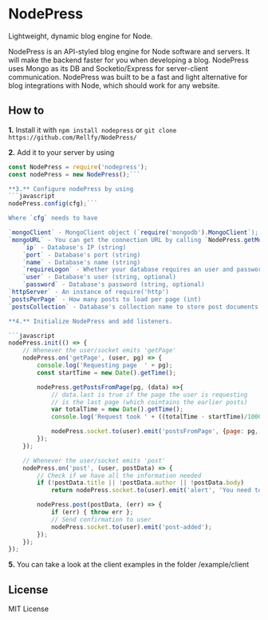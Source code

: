 # NodePress
Lightweight, dynamic blog engine for Node.

NodePress is an API-styled blog engine for Node software and servers. It will make the backend faster for you when developing a blog. NodePress uses Mongo as its DB and Socketio/Express for server-client communication. NodePress was built to be a fast and light alternative for blog integrations with Node, which should work for any website.

## How to

**1.** Install it with `npm install nodepress` or `git clone https://github.com/Rellfy/NodePress/`

**2.** Add it to your server by using

```javascript
const NodePress = require('nodepress');
const nodePress = new NodePress();```

**3.** Configure nodePress by using 
```javascript
nodePress.config(cfg);```

Where `cfg` needs to have

`mongoClient` - MongoClient object (`require('mongodb').MongoClient`);
`mongoURL` - You can get the connection URL by calling `NodePress.getMongoURL` with the following parameters:
	`ip` - Database's IP (string)
	`port` - Database's port (string)
	`name` - Database's name (string)
	`requireLogon` - Whether your database requires an user and password (bool, optional)
	`user` - Database's user (string, optional)
	`password` - Database's password (string, optional)
`httpServer` - An instance of require('http')
`postsPerPage` - How many posts to load per page (int)
`postsCollection` - Database's collection name to store post documents (string)

**4.** Initialize NodePress and add listeners.

```javascript
nodePress.init(() => {
	// Whenever the user/socket emits 'getPage'
	nodePress.on('getPage', (user, pg) => {
		console.log('Requesting page  ' + pg);
		const startTime = new Date().getTime();

		nodePress.getPostsFromPage(pg, (data) =>{
			// data.last is true if the page the user is requesting
			// is the last page (which cointains the earlier posts)
			var totalTime = new Date().getTime();
			console.log('Request took ' + ((totalTime - startTime)/1000) + 's');

			nodePress.socket.to(user).emit('postsFromPage', {page: pg, posts: data.posts, last: data.last});
		});
	});

	// Whenever the user/socket emits 'post'
	nodePress.on('post', (user, postData) => {
		// Check if we have all the information needed
		if (!postData.title || !postData.author || !postData.body)
			return nodePress.socket.to(user).emit('alert', 'You need to fill in all the fields!');

		nodePress.post(postData, (err) => {
			if (err) { throw err };
			// Send confirmation to user
			nodePress.socket.to(user).emit('post-added');
		});
	});
});
``` 

**5.** You can take a look at the client examples in the folder /example/client

## License

MIT License
